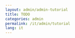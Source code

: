 ```yaml
---
layout: admin/admin-tutorial
title: TODO
categories: admin
permalink: /it/admin/tutorial
lang: it
---
```

